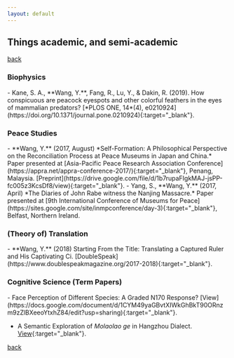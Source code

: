 ```yaml
---
layout: default
---
```


## Things academic, and semi-academic

[back](./)

<h3>Biophysics</h3>
- Kane, S. A., **Wang, Y.**, Fang, R., Lu, Y., & Dakin, R. (2019). How conspicuous are peacock eyespots and other colorful feathers in the eyes of mammalian predators? [*PLOS ONE, 14*(4), e0210924](https://doi.org/10.1371/journal.pone.0210924){:target="_blank"}.

<h3>Peace Studies</h3>
- **Wang, Y.** (2017, August) *Self-Formation: A Philosophical Perspective on the Reconciliation Process at Peace Museums in Japan and China.* Paper presented at [Asia-Pacific Peace Research Association Conference](https://appra.net/appra-conference-2017/){:target="_blank"}, Penang, Malaysia. [Preprint](https://drive.google.com/file/d/1b7rupaFIgkMAJ-jsPP-fc005z3KcsDf8/view){:target="_blank"}.       
- Yang, S., **Wang, Y.** (2017, April) *The Diaries of John Rabe witness the Nanjing Massacre.* Paper presented at [9th International Conference of Museums for Peace](https://sites.google.com/site/inmpconference/day-3){:target="_blank"}, Belfast, Northern Ireland.

<h3>(Theory of) Translation</h3>
- **Wang, Y.** (2018) Starting From the Title: Translating a Captured Ruler and His Captivating Ci. [DoubleSpeak](https://www.doublespeakmagazine.org/2017-2018){:target="_blank"}.

<h3>Cognitive Science (Term Papers)</h3>
- Face Perception of Different Species: A Graded N170 Response? [View](https://docs.google.com/document/d/1CYM49yaGBvtXIWkGhBkT90ORnzm9zZlBXeeoYtxhZ84/edit?usp=sharing){:target="_blank"}.

- A Semantic Exploration of *Molaolao ge* in Hangzhou Dialect. [View](https://docs.google.com/document/d/1nlFZkVnIBdOdUyfcqKZbcw1Bp7WRpwd0r2MoUB65Lzk/edit?usp=sharing){:target="_blank"}.

[back](./)
